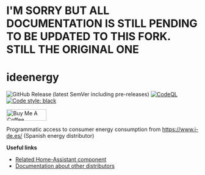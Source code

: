 # I'M SORRY BUT ALL DOCUMENTATION IS STILL PENDING TO BE UPDATED TO THIS FORK. STILL THE ORIGINAL ONE



# ideenergy


<!-- Code and releases -->
![GitHub Release (latest SemVer including pre-releases)](https://img.shields.io/github/v/release/ldotlopez/ideenergy?include_prereleases)
[![CodeQL](https://github.com/ldotlopez/ideenergy/actions/workflows/codeql-analysis.yml/badge.svg)](https://github.com/ldotlopez/ideenergy/actions/workflows/codeql-analysis.yml)
[![Code style: black](https://img.shields.io/badge/code%20style-black-000000.svg)](https://github.com/ambv/black)

<!-- Sponsors -->
<a href="https://www.buymeacoffee.com/zepolson" target="_blank"><img src="https://cdn.buymeacoffee.com/buttons/v2/default-yellow.png" alt="Buy Me A Coffee" style="height: 30px !important;width: 105px !important;" ></a>

Programmatic access to consumer energy consumption from https://www.i-de.es/ (Spanish energy distributor)

**Useful links**

  * [Related Home-Assistant component](https://github.com/ldotlopez/ha-ideenergy)
  * [Documentation about other distributors](https://www.genbeta.com/web/como-saber-consumo-electrico-tiempo-real-casa)
